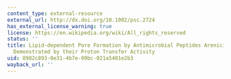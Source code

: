 ```yaml
---
content_type: external-resource
external_url: http://dx.doi.org/10.1002/psc.2724
has_external_license_warning: true
license: https://en.wikipedia.org/wiki/All_rights_reserved
status: ''
title: Lipid-dependent Pore Formation by Antimicrobial Peptides Arenicin-2 and Melittin
  Demonstrated by their Proton Transfer Activity
uid: 8982c893-0e31-4b7e-99bc-021a5401e2b3
wayback_url: ''
---
```

